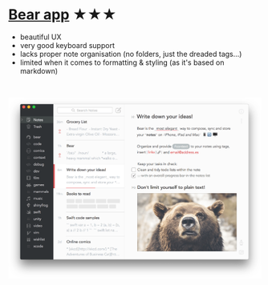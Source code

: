 # [Bear app](https://bear.app/) ★★★


- beautiful UX
- very good keyboard support
- lacks proper note organisation (no folders, just the dreaded tags...)
- limited when it comes to formatting & styling (as it's based on markdown)

<br>

![Screenshot](bear.png)
